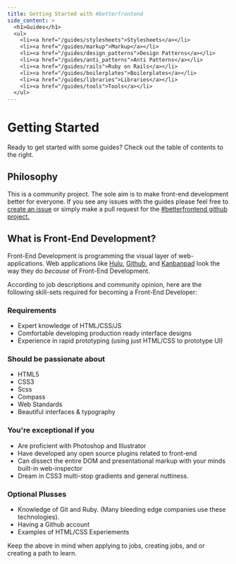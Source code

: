 ```yaml
---
title: Getting Started with #betterfrontend
side_content: >
  <h1>Guides</h1>
  <ul>
    <li><a href="/guides/stylesheets">Stylesheets</a></li>
    <li><a href="/guides/markup">Markup</a></li>
    <li><a href="/guides/design_patterns">Design Patterns</a></li>
    <li><a href="/guides/anti_patterns">Anti Patterns</a></li>
    <li><a href="/guides/rails">Ruby on Rails</a></li>
    <li><a href="/guides/boilerplates">Boilerplates</a></li>
    <li><a href="/guides/libraries">Libraries</a></li>
    <li><a href="/guides/tools">Tools</a></li>
  </ul>
---
```


# Getting Started

Ready to get started with some guides? Check out the table of contents
to the right.

## Philosophy

This is a community project. The sole aim is to make front-end
development better for everyone. If you see any issues with the guides
please feel free to [create an issue](https://github.com/hybridgroup/betterfrontend/issues) or simply make a pull request for the [#betterfrontend github project.](https://github.com/hybridgroup/betterfrontend)

## What is Front-End Development?

Front-End Development is programming the visual layer of
web-applications. Web applications like [Hulu](http://www.hulu.com), [Github](http://www.github.com), and [Kanbanpad](http://www.kanbanpad.com) look
the way they do *because* of Front-End Development.

According to job descriptions and community opinion, here are the
following skill-sets required for becoming a Front-End Developer:

### Requirements

* Expert knowledge of HTML/CSS/JS
* Comfortable developing production ready interface designs
* Experience in rapid prototyping (using just HTML/CSS to prototype UI)

### Should be passionate about

* HTML5
* CSS3
* Scss
* Compass
* Web Standards
* Beautiful interfaces & typography

### You're exceptional if you

* Are proficient with Photoshop and Illustrator
* Have developed any open source plugins related to front-end
* Can dissect the entire DOM and presentational markup with your minds
  built-in web-inspector
* Dream in CSS3 multi-stop gradients and general nuttiness.

### Optional Plusses

* Knowledge of Git and Ruby. (Many bleeding edge companies use these
  technologies).
* Having a Github account
* Examples of HTML/CSS Experiements

Keep the above in mind when applying to jobs, creating jobs, and or
creating a path to learn.
